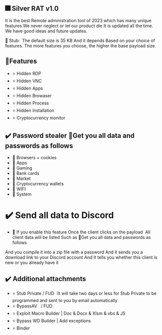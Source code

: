 ## 🎆 Silver RAT v1.0 

It is the best Remote administration tool of 2023 which has many unique features
We never neglect or let our product die It is updated all the time. We have good ideas and future updates.

🐳 Stub:  The default size is 35 KB And it depends Based on your choice of features. The more features you choose,
the higher the base payload size.

## 🔰Features
- ⭐️ Hidden RDP 
- ⭐️ Hidden VNC
- ⭐️ Hidden Apps
- ⭐️ Hidden Browaser
- ⭐️ Hidden Process
- ⭐️ Hidden Installation
- ⭐️ Cryptocurrency monitor

## ✔️ Password stealer 🔐Get you all data and passwords as follows
- 🔑 Browsers + cookies
- 🔑 Apps
- 🔑 Gaming
- 🔑 Bank cards
- 🔑 Market
- 🔑 Cryptocurrency wallets
- 🔑 WIFI
- 🔑 System

 # ✔️ Send all data to Discord
 - 🔔 If you enable this feature Once the client clicks on the payload  All client data will be listed Such as 🔐Get you all data and passwords as follows

And you compile it into a zip file with a password And it sends you a download link to your Discord account And It tells you whether this client is new or you already have it

## ✔️ Additional attachments
- ⭐️ Stub Private / FUD  ❕It will take two days or less for Stub Private to be programmed and sent to you by email automatically
- ⭐️ BypassAV   / FUD  
- ⭐️ Exploit Macro Builder | Doc & Docx & Xlsm & vbs & JS
- ⭐️ Bypass WD Builder | Add exceptions
- ⭐️ Binder
